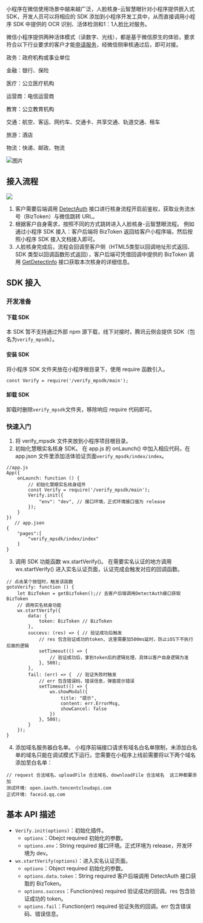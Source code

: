 小程序在微信使用场景中越来越广泛，人脸核身-云智慧眼针对小程序提供嵌入式 SDK，开发人员可以将相应的 SDK 添加到小程序开发工具中，从而直接调用小程序 SDK 中提供的 OCR 识别、活体检测和1：1人脸比对服务。

微信小程序提供两种活体模式（读数字、光线），都是基于微信原生的体验，要求符合以下行业要求的客户才能[申请服务](https://cloud.tencent.com/apply/p/shcgszvmppc )，经微信侧审核通过后，即可对接。

政务：政府机构或事业单位

金融：银行、保险

医疗：公立医疗机构

运营商：电信运营商

教育：公立教育机构

交通：航空、客运、网约车、交通卡、共享交通、轨道交通、租车

旅游：酒店

物流：快递、邮政、物流

![图片](https://main.qcloudimg.com/raw/4cbce0fdae1d0adf0b32ab410a4c99ac.png)

## 接入流程
![](https://main.qcloudimg.com/raw/69e7ff374fbdb78efb20a066dcba21cb.png)
1. 客户需要后端调用 [DetectAuth](https://cloud.tencent.com/document/api/1007/31816) 接口进行核身流程开启前鉴权，获取业务流水号（BizToken）与微信跳转 URL。
2. 根据客户自身需求，按照不同的方式跳转进入人脸核身-云智慧眼流程。
   例如通过小程序 SDK 接入：客户后端将 BizToken 返回给客户小程序端，然后按照小程序 SDK 接入文档接入即可。
3. 人脸核身完成后，流程会回调至客户侧（HTML5类型以回调地址形式返回、SDK 类型以回调函数形式返回），客户后端可凭借回调中提供的 BizToken 调用    [GetDetectInfo](https://cloud.tencent.com/document/api/1007/31331) 接口获取本次核身的详细信息。

## SDK 接入
### 开发准备
#### 下载 SDK
本 SDK 暂不支持通过外部 npm 源下载，线下对接时，腾讯云侧会提供 SDK（包名为`verify_mpsdk`）。

#### 安装 SDK
将小程序 SDK 文件夹放在小程序根目录下，使用 require 函数引入。
```
const Verify = require('/verify_mpsdk/main');
```

#### 卸载 SDK
卸载时删除`verify_mpsdk`文件夹，移除响应 require 代码即可。
	
### 快速入门
1. 将 verify_mpsdk 文件夹放到小程序项目根目录。
2. 初始化慧眼实名核身 SDK。
在 app.js 的 onLaunch() 中加入相应代码，在 app.json 文件里添加活体验证页面`verify_mpsdk/index/index`。
```
//app.js
App({
    onLaunch: function () {
        // 初始化慧眼实名核身组件
        const Verify = require('/verify_mpsdk/main');
        Verify.init({
            "env": "dev", // 接口环境，正式环境接口值为 release
        });
    }
}) 
   // app.json
{
    "pages":[
        "verify_mpsdk/index/index"
    ]
}
```
3. 调用 SDK 功能函数 wx.startVerify()。
在需要实名认证的地方调用 wx.startVerify() 进入实名认证页面，认证完成会触发对应的回调函数。
```
// 点击某个按钮时，触发该函数
gotoVerify: function () {
    let BizToken = getBizToken();// 去客户后端调用DetectAuth接口获取BizToken
    // 调用实名核身功能
    wx.startVerify({
        data: {
            token: BizToken // BizToken
        },
        success: (res) => { // 验证成功后触发
            // res 包含验证成功的token, 这里需要加500ms延时，防止iOS下不执行后面的逻辑
            setTimeout(() => {
                // 验证成功后，拿到token后的逻辑处理，具体以客户自身逻辑为准
            }, 500);
        },
        fail: (err) => {  // 验证失败时触发
            // err 包含错误码，错误信息，弹窗提示错误
            setTimeout(() => {
                wx.showModal({
                    title: "提示",
                    content: err.ErrorMsg,
                    showCancel: false
                })
            }, 500);
        }
    });
}
```
4. 添加域名服务器白名单。
小程序前端接口请求有域名白名单限制，未添加白名单的域名只能在调试模式下运行。您需要在小程序上线前需要将以下两个域名添加至白名单：
```
// request 合法域名、uploadFile 合法域名、downloadFile 合法域名  这三种都要添加
测试环境: open.iauth.tencentcloudapi.com
正式环境: faceid.qq.com
```
   
## 基本 API 描述

- `Verify.init(options)`：初始化插件。
	- `options`：Obejct required 初始化的参数。
	- `options.env`：String required 接口环境。正式环境为 release，开发环境为 dev。
- `wx.startVerify(options)`：进入实名认证页面。
	- `options`：Object required 初始化的参数。	
	- `options.data.token`：String required 客户后端调用 DetectAuth 接口获取的 BizToken。
	- `options.success`：Function(res) required 验证成功的回调。res 包含验证成功的 token。
	- `options.fail`：Function(err) required 验证失败的回调。err 包含错误码、错误信息。
